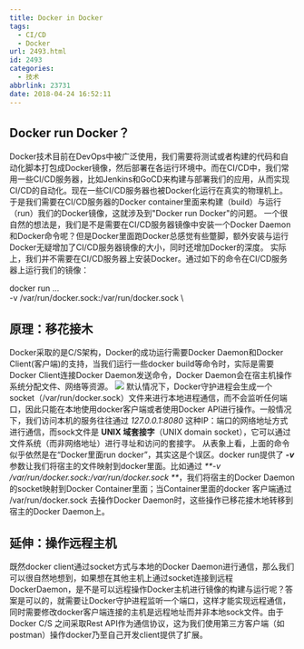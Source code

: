 ```yaml
---
title: Docker in Docker
tags:
  - CI/CD
  - Docker
url: 2493.html
id: 2493
categories:
  - 技术
abbrlink: 23731
date: 2018-04-24 16:52:11
---
```


Docker run Docker？
------------------

Docker技术目前在DevOps中被广泛使用，我们需要将测试或者构建的代码和自动化脚本打包成Docker镜像，然后部署在各运行环境中。而在CI/CD中，我们常用一些CI/CD服务器，比如Jenkins和GoCD来构建与部署我们的应用，从而实现CI/CD的自动化。现在一些CI/CD服务器也被Docker化运行在真实的物理机上。于是我们需要在CI/CD服务器的Docker container里面来构建（build）与运行（run）我们的Docker镜像，这就涉及到"Docker run Docker"的问题。 一个很自然的想法是，我们是不是需要在CI/CD服务器镜像中安装一个Docker Daemon和Docker命令呢？但是Docker里面跑Docker总感觉有些蹩脚，额外安装与运行Docker无疑增加了CI/CD服务器镜像的大小，同时还增加Docker的深度。 实际上，我们并不需要在CI/CD服务器上安装Docker。通过如下的命令在CI/CD服务器上运行我们的镜像：

  docker run ... \
    -v /var/run/docker.sock:/var/run/docker.sock \

原理：移花接木
-------

Docker采取的是C/S架构，Docker的成功运行需要Docker Daemon和Docker Client(客户端)的支持，当我们运行一些docker build等命令时，实际是需要Docker Client连接Docker Daemon发送命令，Docker Daemon会在宿主机操作系统分配文件、网络等资源。 [![](http://baiyuan.wang/wp-content/uploads/2018/04/architecture.jpg)](http://baiyuan.wang/wp-content/uploads/2018/04/architecture.jpg) 默认情况下，Docker守护进程会生成一个socket（/var/run/docker.sock）文件来进行本地进程通信，而不会监听任何端口，因此只能在本地使用docker客户端或者使用Docker API进行操作。一般情况下，我们访问本机的服务往往通过 _127.0.0.1:8080_ 这种IP：端口的网络地址方式进行通信，而sock文件是 **UNIX 域套接字**（UNIX domain socket），它可以通过文件系统（而非网络地址）进行寻址和访问的套接字。 从表象上看，上面的命令似乎依然是在“Docker里面run docker”，其实这是个误区。docker run提供了 _**-v**_ 参数让我们将宿主的文件映射到docker里面。比如通过 _**-v /var/run/docker.sock:/var/run/docker.sock **_，我们将宿主的Docker Daemon的socket映射到Docker Container里面；当Container里面的docker 客户端通过 /var/run/docker.sock 去操作Docker Daemon时，这些操作已移花接木地转移到宿主的Docker Daemon上。  

延伸：操作远程主机
---------

既然docker client通过socket方式与本地的Docker Daemon进行通信，那么我们可以很自然地想到，如果想在其他主机上通过socket连接到远程DockerDaemon，是不是可以远程操作Docker主机进行镜像的构建与运行呢？答案是可以的，就需要让Docker守护进程监听一个端口，这样才能实现远程通信，同时需要修改docker客户端连接的主机是远程地址而并非本地sock文件。由于Docker C/S 之间采取Rest API作为通信协议，这为我们使用第三方客户端（如postman）操作docker乃至自己开发client提供了扩展。
